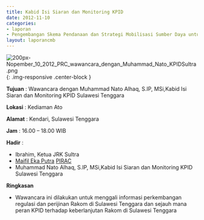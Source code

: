 ```yaml
---
title: Kabid Isi Siaran dan Monitoring KPID
date: 2012-11-10
categories:
- laporan
- Pengembangan Skema Pendanaan dan Strategi Mobilisasi Sumber Daya untuk Keberlanjutan Media komunitas di Indonesia
layout: laporancmb
---
```



![200px-Nopember_10_2012_PRC_wawancara_dengan_Muhammad_Nato_KPIDSultra.png](/uploads/200px-Nopember_10_2012_PRC_wawancara_dengan_Muhammad_Nato_KPIDSultra.png){: .img-responsive .center-block }


**Tujuan** : Wawancara dengan Muhammad Nato Alhaq, S.IP, MSi,Kabid Isi Siaran dan Monitoring KPID Sulawesi Tenggara 

**Lokasi** : Kediaman Ato 

**Alamat** : Kendari, Sulawesi Tenggara 

**Jam** : 16.00 – 18.00 WIB 

**Hadir** :
* Ibrahim, Ketua JRK Sultra
* [Maifil Eka Putra](http://wiki.ciptamedia.org/wiki/Maifil_Eka_Putra) [PIRAC](http://wiki.ciptamedia.org/wiki/PIRAC)
* Muhammad Nato Alhaq, S.IP, MSi,Kabid Isi Siaran dan Monitoring KPID Sulawesi Tenggara

**Ringkasan**  
* Wawancara ini dilakukan untuk menggali informasi perkembangan regulasi dan perijinan Rakom di Sulawesi Tenggara dan sejauh mana peran KPID terhadap keberlanjutan Rakom di Sulawesi Tenggara 
